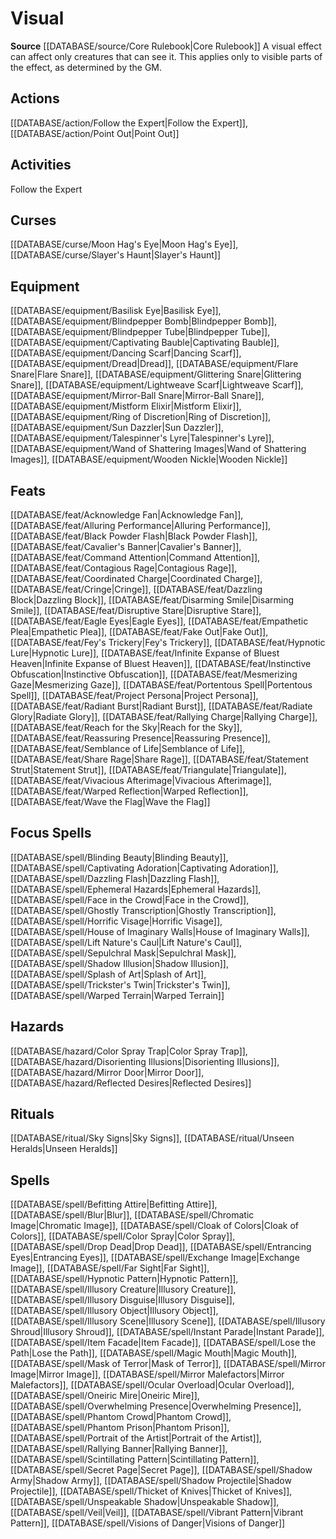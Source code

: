 ﻿---
id: '163'
name: Visual
rarity: Common
source: '[[DATABASE/source/Core Rulebook|Core Rulebook]]'
trait:
- Visual
type: Trait

---
# Visual

**Source** [[DATABASE/source/Core Rulebook|Core Rulebook]] 
A visual effect can affect only creatures that can see it. This applies only to visible parts of the effect, as determined by the GM.

## Actions

[[DATABASE/action/Follow the Expert|Follow the Expert]], [[DATABASE/action/Point Out|Point Out]]

## Activities

Follow the Expert

## Curses

[[DATABASE/curse/Moon Hag's Eye|Moon Hag's Eye]], [[DATABASE/curse/Slayer's Haunt|Slayer's Haunt]]

## Equipment

[[DATABASE/equipment/Basilisk Eye|Basilisk Eye]], [[DATABASE/equipment/Blindpepper Bomb|Blindpepper Bomb]], [[DATABASE/equipment/Blindpepper Tube|Blindpepper Tube]], [[DATABASE/equipment/Captivating Bauble|Captivating Bauble]], [[DATABASE/equipment/Dancing Scarf|Dancing Scarf]], [[DATABASE/equipment/Dread|Dread]], [[DATABASE/equipment/Flare Snare|Flare Snare]], [[DATABASE/equipment/Glittering Snare|Glittering Snare]], [[DATABASE/equipment/Lightweave Scarf|Lightweave Scarf]], [[DATABASE/equipment/Mirror-Ball Snare|Mirror-Ball Snare]], [[DATABASE/equipment/Mistform Elixir|Mistform Elixir]], [[DATABASE/equipment/Ring of Discretion|Ring of Discretion]], [[DATABASE/equipment/Sun Dazzler|Sun Dazzler]], [[DATABASE/equipment/Talespinner's Lyre|Talespinner's Lyre]], [[DATABASE/equipment/Wand of Shattering Images|Wand of Shattering Images]], [[DATABASE/equipment/Wooden Nickle|Wooden Nickle]]

## Feats

[[DATABASE/feat/Acknowledge Fan|Acknowledge Fan]], [[DATABASE/feat/Alluring Performance|Alluring Performance]], [[DATABASE/feat/Black Powder Flash|Black Powder Flash]], [[DATABASE/feat/Cavalier's Banner|Cavalier's Banner]], [[DATABASE/feat/Command Attention|Command Attention]], [[DATABASE/feat/Contagious Rage|Contagious Rage]], [[DATABASE/feat/Coordinated Charge|Coordinated Charge]], [[DATABASE/feat/Cringe|Cringe]], [[DATABASE/feat/Dazzling Block|Dazzling Block]], [[DATABASE/feat/Disarming Smile|Disarming Smile]], [[DATABASE/feat/Disruptive Stare|Disruptive Stare]], [[DATABASE/feat/Eagle Eyes|Eagle Eyes]], [[DATABASE/feat/Empathetic Plea|Empathetic Plea]], [[DATABASE/feat/Fake Out|Fake Out]], [[DATABASE/feat/Fey's Trickery|Fey's Trickery]], [[DATABASE/feat/Hypnotic Lure|Hypnotic Lure]], [[DATABASE/feat/Infinite Expanse of Bluest Heaven|Infinite Expanse of Bluest Heaven]], [[DATABASE/feat/Instinctive Obfuscation|Instinctive Obfuscation]], [[DATABASE/feat/Mesmerizing Gaze|Mesmerizing Gaze]], [[DATABASE/feat/Portentous Spell|Portentous Spell]], [[DATABASE/feat/Project Persona|Project Persona]], [[DATABASE/feat/Radiant Burst|Radiant Burst]], [[DATABASE/feat/Radiate Glory|Radiate Glory]], [[DATABASE/feat/Rallying Charge|Rallying Charge]], [[DATABASE/feat/Reach for the Sky|Reach for the Sky]], [[DATABASE/feat/Reassuring Presence|Reassuring Presence]], [[DATABASE/feat/Semblance of Life|Semblance of Life]], [[DATABASE/feat/Share Rage|Share Rage]], [[DATABASE/feat/Statement Strut|Statement Strut]], [[DATABASE/feat/Triangulate|Triangulate]], [[DATABASE/feat/Vivacious Afterimage|Vivacious Afterimage]], [[DATABASE/feat/Warped Reflection|Warped Reflection]], [[DATABASE/feat/Wave the Flag|Wave the Flag]]

## Focus Spells

[[DATABASE/spell/Blinding Beauty|Blinding Beauty]], [[DATABASE/spell/Captivating Adoration|Captivating Adoration]], [[DATABASE/spell/Dazzling Flash|Dazzling Flash]], [[DATABASE/spell/Ephemeral Hazards|Ephemeral Hazards]], [[DATABASE/spell/Face in the Crowd|Face in the Crowd]], [[DATABASE/spell/Ghostly Transcription|Ghostly Transcription]], [[DATABASE/spell/Horrific Visage|Horrific Visage]], [[DATABASE/spell/House of Imaginary Walls|House of Imaginary Walls]], [[DATABASE/spell/Lift Nature's Caul|Lift Nature's Caul]], [[DATABASE/spell/Sepulchral Mask|Sepulchral Mask]], [[DATABASE/spell/Shadow Illusion|Shadow Illusion]], [[DATABASE/spell/Splash of Art|Splash of Art]], [[DATABASE/spell/Trickster's Twin|Trickster's Twin]], [[DATABASE/spell/Warped Terrain|Warped Terrain]]

## Hazards

[[DATABASE/hazard/Color Spray Trap|Color Spray Trap]], [[DATABASE/hazard/Disorienting Illusions|Disorienting Illusions]], [[DATABASE/hazard/Mirror Door|Mirror Door]], [[DATABASE/hazard/Reflected Desires|Reflected Desires]]

## Rituals

[[DATABASE/ritual/Sky Signs|Sky Signs]], [[DATABASE/ritual/Unseen Heralds|Unseen Heralds]]

## Spells

[[DATABASE/spell/Befitting Attire|Befitting Attire]], [[DATABASE/spell/Blur|Blur]], [[DATABASE/spell/Chromatic Image|Chromatic Image]], [[DATABASE/spell/Cloak of Colors|Cloak of Colors]], [[DATABASE/spell/Color Spray|Color Spray]], [[DATABASE/spell/Drop Dead|Drop Dead]], [[DATABASE/spell/Entrancing Eyes|Entrancing Eyes]], [[DATABASE/spell/Exchange Image|Exchange Image]], [[DATABASE/spell/Far Sight|Far Sight]], [[DATABASE/spell/Hypnotic Pattern|Hypnotic Pattern]], [[DATABASE/spell/Illusory Creature|Illusory Creature]], [[DATABASE/spell/Illusory Disguise|Illusory Disguise]], [[DATABASE/spell/Illusory Object|Illusory Object]], [[DATABASE/spell/Illusory Scene|Illusory Scene]], [[DATABASE/spell/Illusory Shroud|Illusory Shroud]], [[DATABASE/spell/Instant Parade|Instant Parade]], [[DATABASE/spell/Item Facade|Item Facade]], [[DATABASE/spell/Lose the Path|Lose the Path]], [[DATABASE/spell/Magic Mouth|Magic Mouth]], [[DATABASE/spell/Mask of Terror|Mask of Terror]], [[DATABASE/spell/Mirror Image|Mirror Image]], [[DATABASE/spell/Mirror Malefactors|Mirror Malefactors]], [[DATABASE/spell/Ocular Overload|Ocular Overload]], [[DATABASE/spell/Oneiric Mire|Oneiric Mire]], [[DATABASE/spell/Overwhelming Presence|Overwhelming Presence]], [[DATABASE/spell/Phantom Crowd|Phantom Crowd]], [[DATABASE/spell/Phantom Prison|Phantom Prison]], [[DATABASE/spell/Portrait of the Artist|Portrait of the Artist]], [[DATABASE/spell/Rallying Banner|Rallying Banner]], [[DATABASE/spell/Scintillating Pattern|Scintillating Pattern]], [[DATABASE/spell/Secret Page|Secret Page]], [[DATABASE/spell/Shadow Army|Shadow Army]], [[DATABASE/spell/Shadow Projectile|Shadow Projectile]], [[DATABASE/spell/Thicket of Knives|Thicket of Knives]], [[DATABASE/spell/Unspeakable Shadow|Unspeakable Shadow]], [[DATABASE/spell/Veil|Veil]], [[DATABASE/spell/Vibrant Pattern|Vibrant Pattern]], [[DATABASE/spell/Visions of Danger|Visions of Danger]]